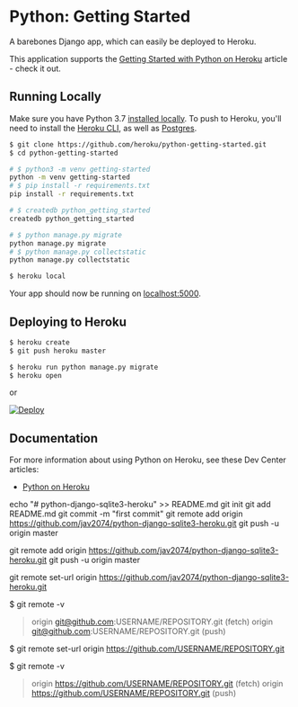 # Python: Getting Started

A barebones Django app, which can easily be deployed to Heroku.

This application supports the [Getting Started with Python on Heroku](https://devcenter.heroku.com/articles/getting-started-with-python) article - check it out.

## Running Locally

Make sure you have Python 3.7 [installed locally](http://install.python-guide.org). To push to Heroku, you'll need to install the [Heroku CLI](https://devcenter.heroku.com/articles/heroku-cli), as well as [Postgres](https://devcenter.heroku.com/articles/heroku-postgresql#local-setup).

```sh
$ git clone https://github.com/heroku/python-getting-started.git
$ cd python-getting-started

# $ python3 -m venv getting-started
python -m venv getting-started
# $ pip install -r requirements.txt
pip install -r requirements.txt

# $ createdb python_getting_started
createdb python_getting_started

# $ python manage.py migrate
python manage.py migrate
# $ python manage.py collectstatic
python manage.py collectstatic

$ heroku local
```

Your app should now be running on [localhost:5000](http://localhost:5000/).

## Deploying to Heroku

```sh
$ heroku create
$ git push heroku master

$ heroku run python manage.py migrate
$ heroku open
```
or

[![Deploy](https://www.herokucdn.com/deploy/button.svg)](https://heroku.com/deploy)

## Documentation

For more information about using Python on Heroku, see these Dev Center articles:

- [Python on Heroku](https://devcenter.heroku.com/categories/python)






<!-- …or create a new repository on the command line -->
echo "# python-django-sqlite3-heroku" >> README.md
git init
git add README.md
git commit -m "first commit"
git remote add origin https://github.com/jav2074/python-django-sqlite3-heroku.git
git push -u origin master
                
<!-- …or push an existing repository from the command line -->
git remote add origin https://github.com/jav2074/python-django-sqlite3-heroku.git
git push -u origin master



git remote set-url origin https://github.com/jav2074/python-django-sqlite3-heroku.git

<!-- Enumerar tus remotos existentes a fin de obtener el nombre de los remotos que deseas cambiar. -->
$ git remote -v
> origin  git@github.com:USERNAME/REPOSITORY.git (fetch)
> origin  git@github.com:USERNAME/REPOSITORY.git (push)
<!-- Cambiar tu URL remota de SSH a HTTPS con el comando git remote set-url. -->
$ git remote set-url origin https://github.com/USERNAME/REPOSITORY.git
<!-- Verificar que la URL remota ha cambiado. -->
$ git remote -v
<!-- # Verify new remote URL -->
> origin  https://github.com/USERNAME/REPOSITORY.git (fetch)
> origin  https://github.com/USERNAME/REPOSITORY.git (push)
